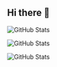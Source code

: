 ## Hi there 👋

![GitHub Stats](https://github-readme-stats.vercel.app/api?username=johnzhou1210&theme=radical&show_icons=true&hide_border=true&count_private=true)

![GitHub Stats](https://github-readme-stats.vercel.app/api/top-langs/?username=johnzhou1210&theme=default&show_icons=true&hide_border=true&layout=compact)

![GitHub Stats](https://streak-stats.demolab.com?user=johnzhou1210&theme=default&hide_border=true)

<!--
**johnzhou1210/johnzhou1210** is a ✨ _special_ ✨ repository because its `README.md` (this file) appears on your GitHub profile.

Here are some ideas to get you started:

- 🔭 I’m currently working on ...
- 🌱 I’m currently learning ...
- 👯 I’m looking to collaborate on ...
- 🤔 I’m looking for help with ...
- 💬 Ask me about ...
- 📫 How to reach me: ...
- 😄 Pronouns: ...
- ⚡ Fun fact: ...
-->
